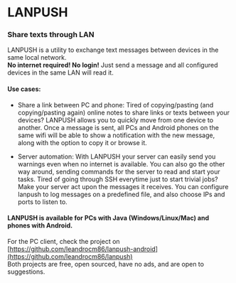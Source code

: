 # LANPUSH
### Share texts through LAN


LANPUSH is a utility to exchange text messages between devices in the same local network.<br>
**No internet required! No login!** Just send a message and all configured devices in the same LAN will read it.

#### Use cases:
- Share a link between PC and phone:
Tired of copying/pasting (and copying/pasting again) online notes to share links or texts between your devices?
LANPUSH allows you to quickly move from one device to another.
Once a message is sent, all PCs and Android phones on the same wifi will be able to show a notification with the new message, along with the option to copy it or browse it.

- Server automation:
With LANPUSH your server can easily send you warnings even when no internet is available.
You can also go the other way around, sending commands for the server to read and start your tasks.
Tired of going through SSH everytime just to start trivial jobs? Make your server act upon the messages it receives. You can configure lanpush to log messages on a predefined file, and also choose IPs and ports to listen to.

#### LANPUSH is available for PCs with Java (Windows/Linux/Mac) and phones with Android.
For the PC client, check the project on [https://github.com/leandrocm86/lanpush-android](https://github.com/leandrocm86/lanpush)<br>
Both projects are free, open sourced, have no ads, and are open to suggestions.
